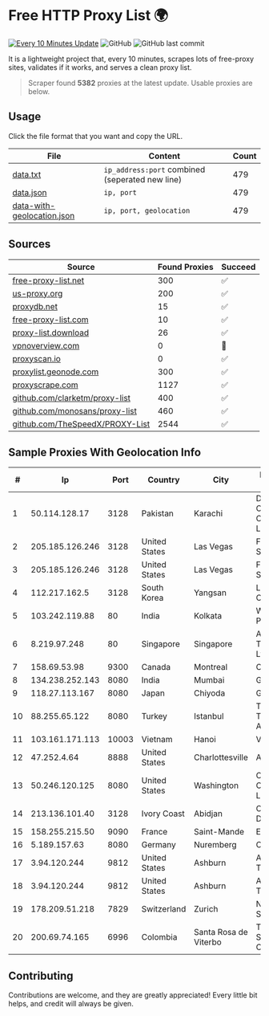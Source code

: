 
# Free HTTP Proxy List 🌍

[![Every 10 Minutes Update](https://github.com/mertguvencli/http-proxy-list/actions/workflows/main.yml/badge.svg?branch=main)](https://github.com/mertguvencli/http-proxy-list/actions/workflows/main.yml)
![GitHub](https://img.shields.io/github/license/mertguvencli/http-proxy-list)
![GitHub last commit](https://img.shields.io/github/last-commit/mertguvencli/http-proxy-list)

It is a lightweight project that, every 10 minutes, scrapes lots of free-proxy sites, validates if it works, and serves a clean proxy list.


> Scraper found **5382** proxies at the latest update. Usable proxies are below.

## Usage

Click the file format that you want and copy the URL.


|File|Content|Count|
|----|-------|-----|
|[data.txt](https://raw.githubusercontent.com/mertguvencli/http-proxy-list/main/proxy-list/data.txt)|`ip_address:port` combined (seperated new line)|479|
|[data.json](https://raw.githubusercontent.com/mertguvencli/http-proxy-list/main/proxy-list/data.json)|`ip, port`|479|
|[data-with-geolocation.json](https://raw.githubusercontent.com/mertguvencli/http-proxy-list/main/proxy-list/data-with-geolocation.json)|`ip, port, geolocation`|479|

## Sources

|Source|Found Proxies|Succeed|
|------|-------------|-------|
|[free-proxy-list.net](https://free-proxy-list.net)|300|✅|
|[us-proxy.org](https://www.us-proxy.org)|200|✅|
|[proxydb.net](http://proxydb.net)|15|✅|
|[free-proxy-list.com](https://free-proxy-list.com/?page=&port=&type%5B%5D=http&type%5B%5D=https&up_time=0&search=Search)|10|✅|
|[proxy-list.download](https://www.proxy-list.download/HTTP)|26|✅|
|[vpnoverview.com](https://vpnoverview.com/privacy/anonymous-browsing/free-proxy-servers)|0|🚫|
|[proxyscan.io](https://www.proxyscan.io)|0|✅|
|[proxylist.geonode.com](https://proxylist.geonode.com/api/proxy-list?limit=300&page=1&sort_by=lastChecked&sort_type=desc&protocols=http,https)|300|✅|
|[proxyscrape.com](https://api.proxyscrape.com/v2/?request=displayproxies&protocol=http&timeout=10000&country=all&ssl=all&anonymity=all)|1127|✅|
|[github.com/clarketm/proxy-list](https://raw.githubusercontent.com/clarketm/proxy-list/master/proxy-list-raw.txt)|400|✅|
|[github.com/monosans/proxy-list](https://raw.githubusercontent.com/monosans/proxy-list/main/proxies/http.txt)|460|✅|
|[github.com/TheSpeedX/PROXY-List](https://raw.githubusercontent.com/TheSpeedX/PROXY-List/master/http.txt)|2544|✅|


## Sample Proxies With Geolocation Info

|#|Ip|Port|Country|City|Internet Service Provider|
|-|--|----|-------|----|-------------------------|
|1|50.114.128.17|3128|Pakistan|Karachi|Delta Centric LLC, Comcast Cable Communications, LLC|
|2|205.185.126.246|3128|United States|Las Vegas|FranTech Solutions|
|3|205.185.126.246|3128|United States|Las Vegas|FranTech Solutions|
|4|112.217.162.5|3128|South Korea|Yangsan|LG DACOM Corporation|
|5|103.242.119.88|80|India|Kolkata|Web Werks India Pvt. Ltd.|
|6|8.219.97.248|80|Singapore|Singapore|Alibaba (US) Technology Co., Ltd.|
|7|158.69.53.98|9300|Canada|Montreal|OVH SAS|
|8|134.238.252.143|8080|India|Mumbai|Google LLC|
|9|118.27.113.167|8080|Japan|Chiyoda|GMO Internet, Inc.|
|10|88.255.65.122|8080|Turkey|Istanbul|Turk Telekomunikasyon Anonim Sirketi|
|11|103.161.171.113|10003|Vietnam|Hanoi|VINABISON|
|12|47.252.4.64|8888|United States|Charlottesville|Alibaba.com LLC|
|13|50.246.120.125|8080|United States|Washington|Comcast Cable Communications, LLC|
|14|213.136.101.40|3128|Ivory Coast|Abidjan|ORANGE COTE D'IVOIRE|
|15|158.255.215.50|9090|France|Saint-Mande|Edis France|
|16|5.189.157.63|8080|Germany|Nuremberg|Contabo GmbH|
|17|3.94.120.244|9812|United States|Ashburn|Amazon Technologies Inc.|
|18|3.94.120.244|9812|United States|Ashburn|Amazon Technologies Inc.|
|19|178.209.51.218|7829|Switzerland|Zurich|Nine Internet Solutions AG|
|20|200.69.74.165|6996|Colombia|Santa Rosa de Viterbo|TV AZTECA SUCURSAL COLOMBIA|



## Contributing

Contributions are welcome, and they are greatly appreciated! Every
little bit helps, and credit will always be given.

